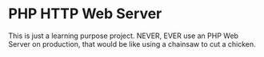 # PHP HTTP Web Server
This is just a learning purpose project. NEVER, EVER use an PHP Web Server on production, that
 would be like using a chainsaw to cut a chicken.
 

